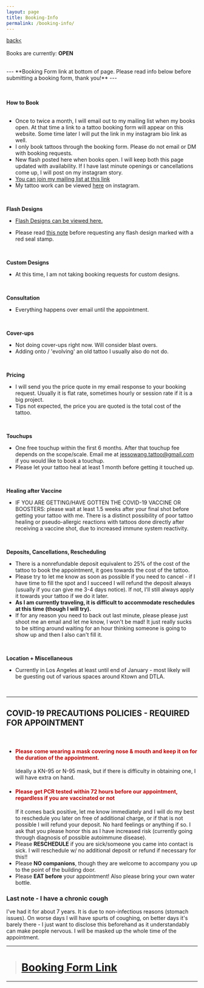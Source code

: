 ```yaml
---
layout: page
title: Booking-Info
permalink: /booking-info/
---
```

<a href="/">back< </a>  
<br>
Books are currently: **OPEN**  
<!-- Please join mailing list to receive the booking form link when books open.   -->
<br>
---  
**Booking Form link at bottom of page.  
Please read info below before submitting a booking form, thank you!**  
---
<br>
<br>
<br>

**How to Book**  
<br>
- Once to twice a month, I will email out to my mailing list when my books open. At that time a link to a tattoo booking form will appear on this website. Some time later I will put the link in my instagram bio link as well.  
- I only book tattoos through the booking form. Please do not email or DM with booking requests.  
- New flash posted here when books open. I will keep both this page updated with availability. If I have last minute openings or cancellations come up, I will post on my instagram story.    
- [You can join my mailing list at this link](o)  
- My tattoo work can be viewed [here](https://instagram.com/molymoli_) on instagram.  
<br>

**Flash Designs**  
- [Flash Designs can be viewed here.](https://frogsfrogs.github.io/flash-designs)   
<!-- - Flash Designs will be posted here when books open. -->
- Please read <a href="/red-seal">this note</a> before requesting any flash design marked with a red seal stamp.  
<br>

**Custom Designs**  
- At this time, I am not taking booking requests for custom designs.    

<!-- - At this time, I am taking custom tattoo requests for **freehand black linework designs only**. Freehand means that I draw the design directly onto your skin at the appointment (therefore design will not be shown beforehand as there is nothing to show).   
- The <a href="/red-seal">note I mention above</a> applies to custom designs as well. -->
<!-- - Custom designs will be available to view **at the time of the appointment**. I totally understand if this is a dealbreaker, as I know for some this is not comfortable. I cannot make the promise to send drafts earlier however. Adjustments can be made to the design at the time of the appointment! -->  
<br>

<!-- **Color Tests**  
- Color tests available free of charge (after a project is accepted and you intend to get the tattoo that booking period but before you put down a deposit). Color tests are not required.  
<br> -->
<!-- Complexion  
- I tattoo all complexions.  
- I fully trust that people know best what they want on their own bodies.  
<br> -->

**Consultation**  
- Everything happens over email until the appointment.  
<br>

**Cover-ups**  
<!-- - I usually do not do cover-ups, but occasionally I will take on this kind of project. Usually the design has to be a lot bigger than the old one to be effective. -->  
- Not doing cover-ups right now. Will consider blast overs.  
- Adding onto / 'evolving' an old tattoo I usually also do not do.    
<br>

**Pricing**  

<!-- - I will send you the price quote in my email response to your booking request. Usually it is flat rate, sometimes hourly or day rate if it is a big project. For more expensive projects I often send a sliding scale quote. If you are uncertain about sliding scale pricing <a href="/sliding-scale">please see this note about it</a>.  
- If it is out of budget, let me know I will send you a sliding scale pricing.    
- Current rates will be listed in the booking form. My rate honestly goes up and down a bit, depending on my work situation in a particular month.  
- My appointment minimum is $150.   -->
- I will send you the price quote in my email response to your booking request. Usually it is flat rate, sometimes hourly or session rate if it is a big project.   
- Tips not expected, the price you are quoted is the total cost of the tattoo.  
<br>

**Touchups**  
- One free touchup within the first 6 months. After that touchup fee depends on the scope/scale. Email me at jessowang.tattoo@gmail.com if you would like to book a touchup.  
- Please let your tattoo heal at least 1 month before getting it touched up.  
<br>

**Healing after Vaccine**  
- IF YOU ARE GETTING/HAVE GOTTEN THE COVID-19 VACCINE OR BOOSTERS: please wait at least 1.5 weeks after your final shot before getting your tattoo with me. There is a distinct possibility of poor tattoo healing or pseudo-allergic reactions with tattoos done directly after receiving a vaccine shot, due to increased immune system reactivity.  
<br>

**Deposits, Cancellations, Rescheduling**  
- There is a nonrefundable deposit equivalent to 25% of the cost of the tattoo to book the appointment, it goes towards the cost of the tattoo.  
- Please try to let me know as soon as possible if you need to cancel - if I have time to fill the spot and I succeed I will refund the deposit always (usually if you can give me 3-4 days notice). If not, I'll still always apply it towards your tattoo if we do it later.  
- **As I am currently traveling, it is difficult to accommodate reschedules at this time (though I will try).**
- If for any reason you need to back out last minute, please please just shoot me an email and let me know, I won't be mad! It just really sucks to be sitting around waiting for an hour thinking someone is going to show up and then I also can't fill it.  
<br>

**Location + Miscellaneous**  
- Currently in Los Angeles at least until end of January - most likely will be guesting out of various spaces around Ktown and DTLA.  
<br>

---
## COVID-19 PRECAUTIONS POLICIES - REQUIRED FOR APPOINTMENT  
<br>

- <h4 style="color: #B80000;">Please come wearing a mask covering nose & mouth and keep it on for the duration of the appointment.</h4> Ideally a KN-95 or N-95 mask, but if there is difficulty in obtaining one, I will have extra on hand.  
- <h4 style="color: #B80000;">Please get PCR tested within 72 hours before our appointment, regardless if you are vaccinated or not</h4> If it comes back positive, let me know immediately and I will do my best to reschedule you later on free of additional charge, or if that is not possible I will refund your deposit. No hard feelings or anything if so. I ask that you please honor this as I have increased risk (currently going through diagnosis of possible autoimmune disease).  
- Please **RESCHEDULE** if you are sick/someone you came into contact is sick. I will reschedule w/ no additional deposit or refund if necessary for this!!  
- Please **NO companions**, though they are welcome to accompany you up to the point of the building door.  
- Please **EAT before** your appointment! Also please bring your own water bottle.  

### Last note -  I have a chronic cough  
I've had it for about 7 years. It is due to non-infectious reasons (stomach issues). On worse days I will have spurts of coughing, on better days it's barely there - I just want to disclose this beforehand as it understandably can make people nervous. I will be masked up the whole time of the appointment.   

---

># [Booking Form Link](https://form.jotform.com/210240919510142)  

---